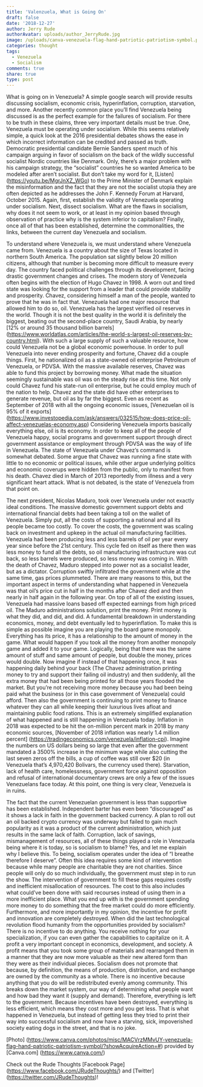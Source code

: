```yaml
---
title: 'Valenzuela, What is Going On'
draft: false
date: '2018-12-27'
author: Jerry Rude
authorAvatar: uploads/author_JerryRude.jpg
image: /uploads/canva-venezuela-flag-hand-patriotic-patriotism-symbol.png
categories: thought
tags:
  - Venezuela
  - Socialism
comments: true
share: true
type: post
---
```

What is going on in Venezuela? A simple google search will provide results discussing socialism, economic crisis, hyperinflation, corruption, starvation, and more. Another recently common place you’ll find Venezuela being discussed is as the perfect example for the failures of socialism.  For there to be truth in these claims, three very important details must be true. One, Venezuela must be operating under socialism. While this seems relatively simple, a quick look at the 2016 presidential debates shows the ease in which incorrect information can be credited and passed as truth. Democratic presidential candidate Bernie Sanders spent much of his campaign arguing in favor of socialism on the back of the wildly successful socialist Nordic countries like Denmark. Only, there’s a major problem with his campaign strategy, the “socialist” countries he so wanted America to be modeled after aren’t socialist. But don’t take my word for it, [Listen] (https://youtu.be/MgrJnXZ_WGo) to the Prime Minister of Denmark explain the misinformation and the fact that they are not the socialist utopia they are often depicted as he addresses the John F. Kennedy Forum at Harvard, October 2015. Again, first, establish the validity of Venezuela operating under socialism. Next, dissect socialism. What are the flaws in socialism, why does it not seem to work, or at least in my opinion based through observation of practice why is the system inferior to capitalism? Finally, once all of that has been established, determine the commonalities, the links, between the current day Venezuela and socialism. 

To understand where Venezuela is, we must understand where Venezuela came from. Venezuela is a country about the size of Texas located in northern South America. The population sat slightly below 20 million citizens, although that number is becoming more difficult to measure every day. The country faced political challenges through its development, facing drastic government changes and crises. The modern story of Venezuela often begins with the election of Hugo Chavez in 1998. A worn out and tired state was looking for the support from a leader that could provide stability and prosperity. Chavez, considering himself a man of the people, wanted to prove that he was in fact that. Venezuela had one major resource that allowed him to do so, oil. Venezuela has the largest verified oil reserves in the world. Though it is not the best quality in the world it is definitely the biggest, beating out the second-place country, Saudi Arabia, by nearly [12% or around 35 thousand billion barrels] (https://www.worldatlas.com/articles/the-world-s-largest-oil-reserves-by-country.html).  With such a large supply of such a valuable resource, how could Venezuela not be a global economic powerhouse. In order to pull Venezuela into never ending prosperity and fortune, Chavez did a couple things. First, he nationalized oil as a state-owned oil enterprise Petroleum of Venezuela, or PDVSA. With the massive available reserves, Chavez was able to fund this project by borrowing money. What made the situation seemingly sustainable was oil was on the steady rise at this time. Not only could Chavez fund his state-run oil enterprise, but he could employ much of the nation to help. Chavez and the state did have other enterprises to generate revenue, but oil as by far the biggest. Even as recent as September of 2018 with all the ongoing economic issues, [Venezuelan oil is 95% of it exports] (https://www.investopedia.com/ask/answers/032515/how-does-price-oil-affect-venezuelas-economy.asp) Considering Venezuela imports basically everything else, oil is its economy. In order to keep all of the people of Venezuela happy, social programs and government support through direct government assistance or employment through PDVSA was the way of life in Venezuela. The state of Venezuela under Chavez’s command is somewhat debated. Some argue that Chavez was running a fine state with little to no economic or political issues, while other argue underlying politics and economic coverups were hidden from the public, only to manifest from his death. Chavez died in March of 2013 reportedly from illness and a very significant heart attack. What is not debated, is the state of Venezuela from that point on. 

The next president, Nicolas Maduro, took over Venezuela under not exactly ideal conditions. The massive domestic government support debts and international financial debts had been taking a toll on the wallet of Venezuela. Simply put, all the costs of supporting a national and all its people became too costly. To cover the costs, the government was scaling back on investment and upkeep in the actual oil manufacturing facilities. Venezuela had been producing less and less barrels of oil per year every year since before the 21st century. This cycle fed on itself as there then was less money to fund all the debts, so oil manufacturing infrastructure was cut back, so less barrels were produced, so less money was coming in. With the death of Chavez, Maduro stepped into power not as a socialist leader, but as a dictator. Corruption swiftly infiltrated the government while at the same time, gas prices plummeted. There are many reasons to this, but the important aspect in terms of understanding what happened in Venezuela was that oil’s price cut in half in the months after Chavez died and then nearly in half again in the following year. On top of all of the existing issues, Venezuela had massive loans based off expected earnings from high priced oil. The Maduro administrations solution, print the money. Print money is what they did, and did, and did. A fundamental breakdown in understanding economics, money, and debt eventually led to hyperinflation. To make this is simple as possible imagine you are playing the board game monopoly. Everything has its price, it has a relationship to the amount of money in the game. What would happen if you took all the money from another monopoly game and added it to your game. Logically, being that there was the same amount of stuff and same amount of people, but double the money, prices would double. Now imagine if instead of that happening once, it was happening daily behind your back (The Chavez administration printing money to try and support their failing oil industry) and then suddenly, all the extra money that had been being printed for all those years flooded the market. But you’re not receiving more money because you had been being paid what the business (or in this case government of Venezuela) could afford. Then also the government is continuing to print money to finance whatever they can all while keeping their luxurious lives afloat and maintaining public food rations. This is an extremely simplified explanation of what happened and is still happening in Venezuela today. Inflation in 2018 was expected to be hit the on-million percent mark in 2018 by many economic sources, [November of 2018 inflation was nearly 1.4 million percent] (https://tradingeconomics.com/venezuela/inflation-cpi). Imagine the numbers on US dollars being so large that even after the government mandated a 3500% increase in the minimum wage while also cutting the last seven zeros off the bills, a cup of coffee was still over $20 (in Venezuela that’s 4,970,420 Bolivars, the currency used there). Starvation, lack of health care, homelessness, government force against opposition and refusal of international documentary crews are only a few of the issues Venezuelans face today. At this point, one thing is very clear, Venezuela is in ruins.

The fact that the current Venezuelan government is less than supportive has been established. Independent barter has even been “discouraged” as it shows a lack in faith in the government backed currency. A plan to roll out an oil backed crypto currency was underway but failed to gain much popularity as it was a product of the current administration, which just results in the same lack of faith. Corruption, lack of savings, mismanagement of resources, all of these things played a role in Venezuela being where it is today, so is socialism to blame? Yes, and let me explain why I believe this. To being, socialism operates under the idea of “I breathe therefore I deserve”. Often this idea requires some kind of intervention because while many people are charitable they are not charities. Since people will only do so much individually, the government must step in to run the show. The intervention of government to fill these gaps requires costly and inefficient misallocation of resources. The cost to this also includes what could’ve been done with said recourses instead of using them in a more inefficient place.  What you end up with is the government spending more money to do something that the free market could do more efficiently. Furthermore, and more importantly in my opinion, the incentive for profit and innovation are completely destroyed. When did the last technological revolution flood humanity from the opportunities provided by socialism? There is no incentive to do anything. You receive nothing for your specialization, if you can even gather the capabilities to capitalize on it. A profit a very important concept in economics, development, and society. A profit means that you took some group of materials and rearranged them in a manner that they are now more valuable as their new altered form than they were as their individual pieces. Socialism does not promote that because, by definition, the means of production, distribution, and exchange are owned by the community as a whole. There is no incentive because anything that you do will be redistributed evenly among community. This breaks down the market system, our way of determining what people want and how bad they want it (supply and demand). Therefore, everything is left to the government. Because incentives have been destroyed, everything is less efficient, which means they cost more and you get less. That is what happened in Venezuela, but instead of getting less they tried to print their way into successful socialism and now have a starving, sick, impoverished society eating dogs in the street, and that is no joke. 

[Photo] (https://www.canva.com/photos/misc/MACVrzMMvUY-venezuela-flag-hand-patriotic-patriotism-symbol/?showAcquireAction=#) provided by [Canva.com] (https://www.canva.com/)

Check out the Rude Thoughts [Facebook Page] (https://www.facebook.com/JRudeThoughts/) and [Twitter] (https://twitter.com/JRudeThoughts)!
